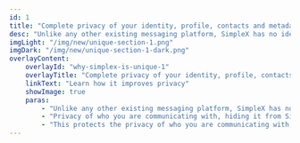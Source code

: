 ```yaml
---
id: 1
title: "Complete privacy of your identity, profile, contacts and metadata"
desc: "Unlike any other existing messaging platform, SimpleX has no identifiers assigned to the users –- not even random numbers. This protects the privacy of who you are communicating with, hiding it from SimpleX platform servers and from any observers."
imgLight: "/img/new/unique-section-1.png"
imgDark: "/img/new/unique-section-1-dark.png"
overlayContent:
    overlayId: "why-simplex-is-unique-1"
    overlayTitle: "Complete privacy of your identity, profile, contacts and metadata"
    linkText: "Learn how it improves privacy"
    showImage: true
    paras:
        - "Unlike any other existing messaging platform, SimpleX has no identifiers assigned to the users –- not even random numbers. This protects the privacy of who you are communicating with, hiding it from SimpleX platform servers and from any observers. Unlike any other existing messaging platform, SimpleX has no identifiers assigned to the users –- not even random numbers."
        - "Privacy of who you are communicating with, hiding it from SimpleX platform servers and from any observers. Unlike any other existing messaging platform, SimpleX has no identifiers assigned to the users –- not even random numbers."
        - "This protects the privacy of who you are communicating with, hiding it from SimpleX platform servers and from any observers."
---
```

